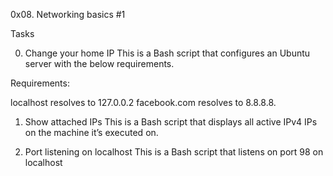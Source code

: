0x08. Networking basics #1

Tasks

0. Change your home IP
This is a Bash script that configures an Ubuntu server with the below requirements.

Requirements:

localhost resolves to 127.0.0.2
facebook.com resolves to 8.8.8.8.

1. Show attached IPs
This is a Bash script that displays all active IPv4 IPs on the machine it’s executed on.

2. Port listening on localhost
This is a Bash script that listens on port 98 on localhost
